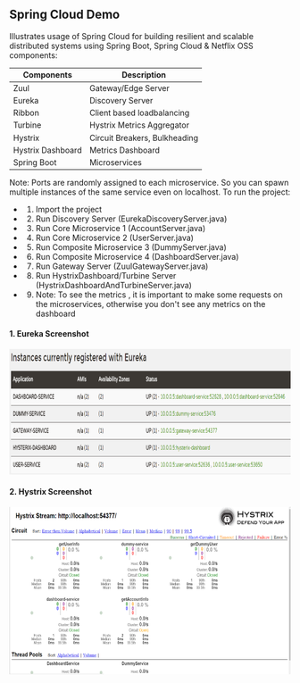 ## Spring Cloud Demo
  Illustrates usage of Spring Cloud for building resilient and scalable distributed systems using 
  Spring Boot, Spring Cloud & Netflix OSS components: 
  
| Components    | Description           
| ------------- |--------------------------------| 
| Zuul          | Gateway/Edge Server            | 
| Eureka        | Discovery Server               |  
| Ribbon        | Client based loadbalancing     |  
| Turbine       | Hystrix Metrics Aggregator     |  
| Hystrix       | Circuit Breakers, Bulkheading  |   
| Hystrix Dashboard | Metrics Dashboard          |  
| Spring Boot   | Microservices                  |     

Note: Ports are randomly assigned to each microservice. So you can spawn multiple instances 
      of the same service even on localhost.
To run the project:
 - 1. Import the project
 - 2. Run Discovery Server (EurekaDiscoveryServer.java)
 - 3. Run Core Microservice 1 (AccountServer.java)
 - 4. Run Core Microservice 2 (UserServer.java)
 - 5. Run Composite Microservice 3 (DummyServer.java)
 - 6. Run Composite Microservice 4 (DashboardServer.java)
 - 7. Run Gateway Server (ZuulGatewayServer.java)
 - 8. Run HystrixDashboard/Turbine Server (HystrixDashboardAndTurbineServer.java)
 - 9. Note: To see the metrics , it is important to make some requests on the microservices, otherwise 
      you don't see any metrics on the dashboard

####  1. Eureka Screenshot 
<img src="https://github.com/GolfRider/spring-cloud-demo/blob/master/eureka-discovery.png" width="700" height="225" />


#### 2. Hystrix Screenshot
<img src="https://github.com/GolfRider/spring-cloud-demo/blob/master/hystrix-dashboard.png" width="700" height="300" />
